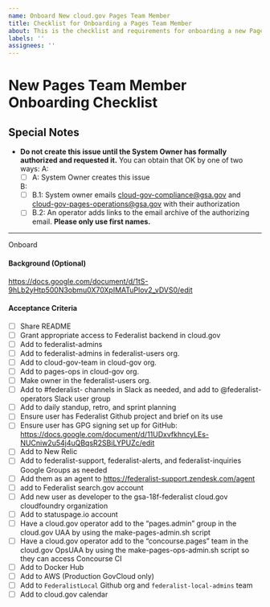 ```yaml
---
name: Onboard New cloud.gov Pages Team Member
title: Checklist for Onboarding a Pages Team Member
about: This is the checklist and requirements for onboarding a new Pages team member
labels: ''
assignees: ''
---
```


 # New Pages Team Member Onboarding Checklist

 ## Special Notes

- **Do not create this issue until the System Owner has formally authorized and requested it.** You can obtain that OK by one of two ways:
  A:
  - [ ] A: System Owner creates this issue

  B:
  - [ ] B.1: System owner emails cloud-gov-compliance@gsa.gov and cloud-gov-pages-operations@gsa.gov with their authorization
  - [ ] B.2: An operator adds links to the email archive of the authorizing email. 
**Please only use first names.**

---

Onboard <Person>

#### Background (Optional)

https://docs.google.com/document/d/1tS-9hLb2yHtp500N3obmu0X70XpIMATuPlov2_vDVS0/edit

#### Acceptance Criteria
- [ ] Share README
- [ ] Grant appropriate access to Federalist backend in cloud.gov
- [ ] Add to federalist-admins
- [ ] Add to federalist-admins in federalist-users org.
- [ ] Add to cloud-gov-team in cloud-gov org.
- [ ] Add to pages-ops in cloud-gov org.
- [ ] Make owner in the federalist-users org.
- [ ] Add to #federalist- channels in Slack as needed, and add to @federalist-operators Slack user group
- [ ] Add to daily standup, retro, and sprint planning
- [ ] Ensure user has Federalist Github project and brief on its use
- [ ] Ensure user has GPG signing set up for GitHub: https://docs.google.com/document/d/11UDxvfkhncyLEs-NUCniw2u54j4uQBqsR2SBiLYPUZc/edit
- [ ] Add to New Relic
- [ ] Add to federalist-support, federalist-alerts, and federalist-inquiries Google Groups as needed
- [ ] Add them as an agent to https://federalist-support.zendesk.com/agent
- [ ] add to Federalist search.gov account
- [ ] Add new user as developer to the gsa-18f-federalist cloud.gov cloudfoundry organization
- [ ] Add to statuspage.io account
- [ ] Have a cloud.gov operator add to the “pages.admin” group in the cloud.gov UAA by using the make-pages-admin.sh script
- [ ] Have a cloud.gov operator add to the “concourse.pages” team in the cloud.gov OpsUAA by using the make-pages-ops-admin.sh script so they can access Concourse CI
- [ ] Add to Docker Hub
- [ ] Add to AWS (Production GovCloud only)
- [ ] Add to `FederalistLocal` Github org and `federalist-local-admins` team
- [ ] Add to cloud.gov calendar
